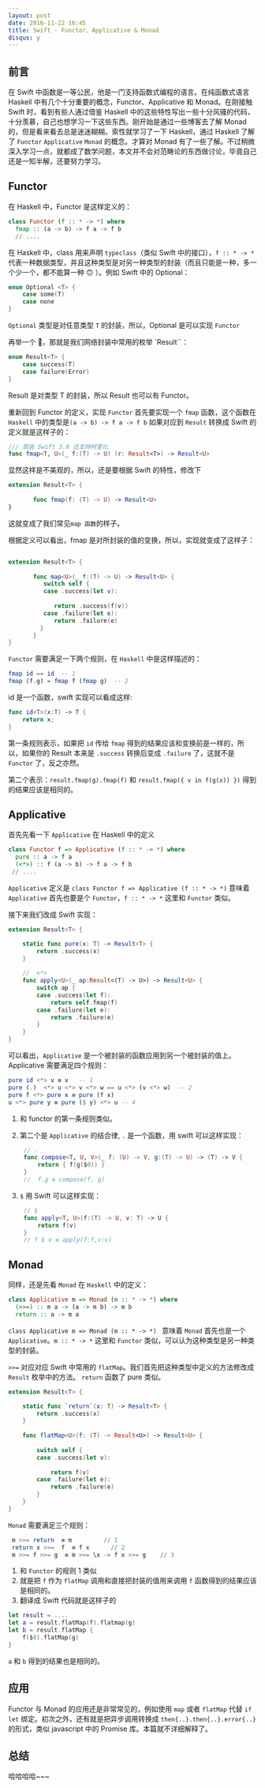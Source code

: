 ```yaml
---
layout: post
date: 2016-11-22 16:45
title: Swift - Functor、Applicative & Monad
disqus: y
---
```


## 前言

在 Swift 中函数是一等公民，他是一门支持函数式编程的语言。在纯函数式语言 Haskell 中有几个十分重要的概念，Functor、Applicative 和 Monad。在刚接触 Swift 时，看到有些人通过借鉴 Haskell 中的这些特性写出一些十分风骚的代码，十分羡慕，自己也想学习一下这些东西。刚开始是通过一些博客去了解 Monad 的，但是看来看去总是迷迷糊糊。索性就学习了一下 Haskell，通过 Haskell 了解了 `Functor` `Applicative` `Monad` 的概念。才算对 Monad 有了一些了解。不过稍微深入学习一点，就都成了数学问题，本文并不会对范畴论的东西做讨论，毕竟自己还是一知半解，还要努力学习。

## Functor

在 Haskell 中，Functor 是这样定义的：

```haskell
class Functor (f :: * -> *) where
  fmap :: (a -> b) -> f a -> f b
  // ....
```

在 Haskell 中，class 用来声明  `typeclass`（类似 Swift 中的接口），`f :: * -> *` 代表一种数据类型，并且这种类型是对另一种类型的封装（而且只能是一种，多一个少一个，都不能算一种 🙃 ）。例如 Swift 中的 Optional：
 
```swift
enum Optional <T> {
    case some(T)
    case none
}
```

`Optional` 类型是对任意类型 `T` 的封装，所以，Optional 是可以实现 `Functor`

再举一个 🌰，那就是我们网络封装中常用的枚举 `Result``：

```swift
enum Result<T> {
    case success(T)
    case failure(Error)
}
```

Result 是对类型 T 的封装，所以 Result 也可以有 Functor。

重新回到 Functor 的定义，实现 `Functor` 首先要实现一个 `fmap` 函数，这个函数在 `Haskell` 中的类型是`(a -> b) -> f a -> f b`
如果对应到 `Result` 转换成 Swift 的定义就是这样子的：

```swift
/// 假装 Swift 3.0 还支持柯里化
func fmap<T, U>(_ f:(T) -> U) (r: Result<T>) -> Result<U>
```

显然这样是不美观的，所以，还是要根据 Swift 的特性，修改下

```swift
extension Result<T> {
    
       func fmap(f: (T) -> U) -> Result<U>  
}

```

这就变成了我们常见`map 函数`的样子。

根据定义可以看出，fmap 是对所封装的值的变换，所以，实现就变成了这样子：

```swift

extension Result<T> {
    
       func map<U>(_ f:(T) -> U) -> Result<U> {
          switch self {
          case .success(let v):
            
             return .success(f(v))
          case .failure(let e):
             return .failure(e)
         }
       }
}

```

`Functor` 需要满足一下两个规则，在 `Haskell` 中是这样描述的：

```haskell
fmap id == id  -- 1
fmap (f.g) = fmap f (fmap g)  -- 2
```

id 是一个函数，swift 实现可以看成这样:

```swift
func id<T>(x:T) -> T {
    return x;
}
```
第一条规则表示，如果把 `id` 传给 `fmap` 得到的结果应该和变换前是一样的，所以，如果你的 Result 本来是 `.success` 转换后变成 `.failure` 了，这就不是 `Functor` 了，反之亦然。

第二个表示：`result.fmap(g).fmap(f)` 和 `result.fmap({ v in f(g(x)) })` 得到的结果应该是相同的。

## Applicative

首先先看一下 `Applicative` 在 Haskell 中的定义

```haskell
class Functor f => Applicative (f :: * -> *) where
  pure :: a -> f a
  (<*>) :: f (a -> b) -> f a -> f b
 // ....
```

 `Applicative` 定义是 `class Functor f => Applicative (f :: * -> *)` 意味着 `Applicative` 首先也要是个 `Functor`，`f :: * -> *` 这里和 `Functor` 类似。

接下来我们改成 Swift 实现：

```swift
extension Result<T> {

    static func pure(x: T) -> Result<T> {
        return .success(x)
    }
    
    //  <*>
    func apply<U>(_ ap:Result<(T) -> U>) -> Result<U> {
        switch ap {
        case .success(let f):
            return self.fmap(f)
        case .failure(let e):
            return .failure(e)
        }
    }
}
```

可以看出，`Applicative` 是一个被封装的函数应用到另一个被封装的值上。Applicative 需要满足四个规则：

```haskell
pure id <*> v ≡ v   -- 1
pure (.)  <*> u <*> v <*> w == u <*> (v <*> w)  -- 2
pure f <*> pure x ≡ pure (f x) 
u <*> pure y ≡ pure ($ y) <*> u -- 4
```

1. 和 functor 的第一条规则类似。
2. 第二个是 `Applicative` 的结合律, `.` 是一个函数，用 swift 可以这样实现：

   ```swift
    // .
    func compose<T, U, V>(_ f: (U) -> V, g:(T) -> U) -> (T) -> V {
        return { f(g($0)) }
    }
    //  f.g ≡ compose(f, g)
   ```
3. `$` 用 Swift 可以这样实现：

   ```swift
    // $
    func apply<T, U>(f:(T) -> U, v: T) -> U {
        return f(v)
    }
    // f $ v ≡ apply(f:f,v:v)
   ```

## Monad

同样，还是先看 `Monad` 在 `Haskell` 中的定义：

```haskell
class Applicative m => Monad (m :: * -> *) where
  (>>=) :: m a -> (a -> m b) -> m b
  return :: a -> m a
```

`class Applicative m => Monad (m :: * -> *) ` 意味着 `Monad` 首先也是一个 `Applicative`。`m :: * -> *` 这里和 `Functor` 类似，可以认为这种类型是另一种类型的封装。

`>>=` 对应对应 Swift 中常用的 `flatMap`。我们首先把这种类型中定义的方法修改成 `Result` 枚举中的方法。
`return` 函数了 pure 类似。

```swift
extension Result<T> {

    static func `return`(x: T) -> Result<T> {
        return .success(x)
    }
    
    func flatMap<U>(f: (T) -> Result<U>) -> Result<U> {
        
        switch self {
        case .success(let v):
            
            return f(v)
        case .failure(let e):
            return .failure(e)
        }
    }
}
```

`Monad` 需要满足三个规则：

```haskell
 m >>= return  ≡ m         // 1
 return x >>=  f  ≡ f x      // 2
 m >>= f >>= g  ≡ m >>= \x -> f x >>= g    // 3
```

1. 和 `Functor` 的规则 1 类似
2. 就是把 `f` 作为 `flatMap` 调用和直接把封装的值用来调用 `f` 函数得到的结果应该是相同的。
3. 翻译成 Swift 代码就是这样子的

```swift
let result = ....
let a = result.flatMap(f).flatmap(g) 
let b = result.flatMap {
    f($0).flatMap(g)
}
```

`a` 和 `b` 得到的结果也是相同的。

## 应用

Functor 与 Monad 的应用还是非常常见的，例如使用 `map` 或者 `flatMap` 代替 `if let` 绑定。初次之外，还有就是把异步调用转换成 `then{..}.then{..}.error{..}` 的形式，类似 javascript 中的 Promise 库。本篇就不详细解释了。

## 总结

哈哈哈哈~~~







